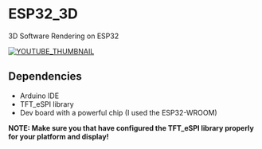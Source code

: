 # ESP32_3D
3D Software Rendering on ESP32

[![YOUTUBE_THUMBNAIL](https://img.youtube.com/vi/6WfI700VEnU/0.jpg)](https://www.youtube.com/watch?v=6WfI700VEnU)

## Dependencies

- Arduino IDE
- TFT_eSPI library
- Dev board with a powerful chip (I used the ESP32-WROOM)

__NOTE: Make sure you that have configured the TFT_eSPI library properly for your platform and display!__
